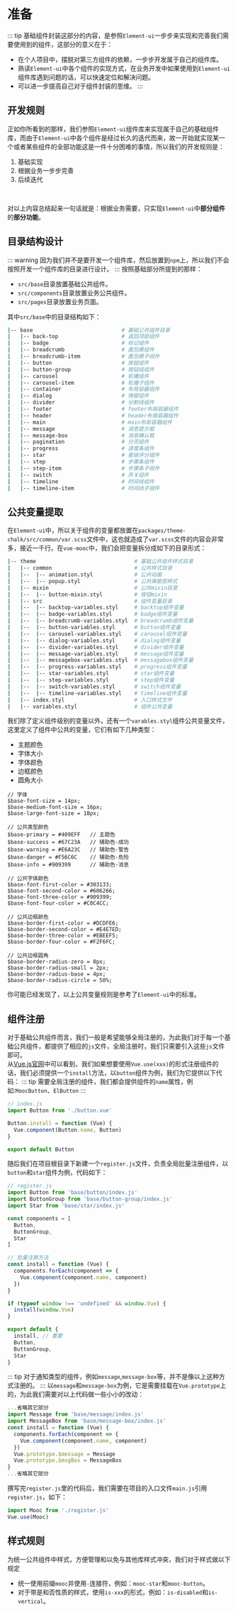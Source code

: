 # 准备
::: tip
基础组件封装这部分的内容，是参照`Element-ui`一步步来实现和完善我们需要使用到的组件，这部分的意义在于：
* 在个人项目中，摆脱对第三方组件的依赖，一步步开发属于自己的组件库。
* 熟读`Element-ui`中各个组件的实现方式，在业务开发中如果使用到`Element-ui`组件库遇到问题的话，可以快速定位和解决问题。
* 可以进一步提高自己对于组件封装的思维。
:::
## 开发规则
正如你所看到的那样，我们参照`Element-ui`组件库来实现属于自己的基础组件库，而由于`Element-ui`中各个组件是经过长久的迭代而来，故一开始就实现某一个或者某些组件的全部功能这是一件十分困难的事情，所以我们的开发规则是：
1. 基础实现
2. 根据业务一步步完善
3. 后续迭代
<br/>

对以上内容总结起来一句话就是：根据业务需要，只实现`Element-ui`中**部分组件**的**部分功能**。

## 目录结构设计
::: warning
因为我们并不是要开发一个组件库，然后放置到`npm`上，所以我们不会按照开发一个组件库的目录进行设计。
:::
按照基础部分所提到的那样：
* `src/base`目录放置基础公共组件。
* `src/components`目录放置业务公共组件。
* `src/pages`目录放置业务页面。

其中`src/base`中的目录结构如下：
```sh
|-- base                            # 基础公共组件目录
|   |-- back-top                    # 返回顶部组件
|   |-- badge                       # 标记组件 
|   |-- breadcrumb                  # 面包屑组件
|   |-- breadcrumb-item             # 面包屑子组件
|   |-- button                      # 按钮组件
|   |-- button-group                # 按钮组组件
|   |-- carousel                    # 轮播组件
|   |-- carousel-item               # 轮播子组件
|   |-- container                   # 布局容器组件
|   |-- dialog                      # 弹窗组件
|   |-- divider                     # 分割线组件
|   |-- footer                      # footer布局容器组件
|   |-- header                      # header布局容器组件
|   |-- main                        # main布局容器组件
|   |-- message                     # 消息提示框
|   |-- message-box                 # 消息确认框
|   |-- pagination                  # 分页组件
|   |-- progress                    # 进度条组件
|   |-- star                        # 星级评分组件
|   |-- step                        # 步骤条组件
|   |-- step-item                   # 步骤条子组件
|   |-- switch                      # 开关组件
|   |-- timeline                    # 时间线组件
|   |-- timeline-item               # 时间线子组件
```

## 公共变量提取
在`Element-ui`中，所以关于组件的变量都放置在`packages/theme-chalk/src/common/var.scss`文件中，这也就造成了`var.scss`文件的内容会非常多，接近一千行。在`vue-mooc`中，我们会把变量拆分成如下的目录形式：
```sh
|-- theme                               # 基础公共组件样式目录
|   |-- common                          # 公共样式目录
|   |--  |-- animation.styl             # 公共动画
|   |--  |-- popup.styl                 # 公共弹窗层样式
|   |-- mixin                           # 公共mixin目录
|   |--  |-- button-mixin.styl          # 按钮mixin
|   |-- src                             # 组件变量目录
|   |--  |-- backtop-variables.styl     # backtop组件变量
|   |--  |-- badge-variables.styl       # badge组件变量
|   |--  |-- breadcrumb-variables.styl  # breadcrumb组件变量
|   |--  |-- button-variables.styl      # button组件变量
|   |--  |-- carousel-variables.styl    # carousel组件变量
|   |--  |-- dialog-variables.styl      # dialog组件变量
|   |--  |-- divider-variables.styl     # divider组件变量
|   |--  |-- message-variables.styl     # message组件变量
|   |--  |-- messagebox-variables.styl  # messagebox组件变量
|   |--  |-- progress-variables.styl    # progress组件变量
|   |--  |-- star-variables.styl        # star组件变量
|   |--  |-- step-variables.styl        # step组件变量
|   |--  |-- switch-variables.styl      # switch组件变量
|   |--  |-- timeline-variables.styl    # timeline组件变量
|   |-- index.styl                      # 入口样式文件
|   |-- variables.styl                  # 组件公共变量
```

我们除了定义组件级别的变量以外，还有一个`varables.styl`组件公共变量文件，这里定义了组件中公共的变量，它们有如下几种类型：
* 主题颜色
* 字体大小
* 字体颜色
* 边框颜色
* 圆角大小

```stylus
// 字体
$base-font-size = 14px;
$base-medium-font-size = 16px;
$base-large-font-size = 18px;

// 公共类型颜色
$base-primary = #409EFF   // 主题色
$base-success = #67C23A   // 辅助色-成功
$base-warning = #E6A23C   // 辅助色-警告
$base-danger = #F56C6C    // 辅助色-危险
$base-info = #909399      // 辅助色-消息

// 公共字体颜色
$base-font-first-color = #303133;
$base-font-second-color = #606266;
$base-font-three-color = #909399;
$base-font-four-color = #C0C4CC;

// 公共边框颜色
$base-border-first-color = #DCDFE6;
$base-border-second-color = #E4E7ED;
$base-border-three-color = #EBEEF5;
$base-border-four-color = #F2F6FC;

// 公共边框圆角
$base-border-radius-zero = 0px;
$base-border-radius-small = 2px;
$base-border-radius-base = 4px;
$base-border-radius-circle = 50%;
```

你可能已经发现了，以上公共变量规则是参考了`Element-ui`中的标准。

## 组件注册
对于基础公共组件而言，我们一般是希望能够全局注册的，为此我们对于每一个基础公共组件，都提供了相应的`js`文件，全局注册时，我们只需要引入这些`js`文件即可。<br/>
从[Vue.js官网](https://cn.vuejs.org/v2/api/#Vue-use)中可以看到，我们如果想要使用`Vue.use(xxx)`的形式注册组件的话，我们必须提供一个`install`方法，以`button`组件为例，我们为它提供以下代码：
::: tip
需要全局注册的组件，我们都会提供组件的`name`属性，例如:`MoocButton`、`ElButton`
:::
```js
// index.js
import Button from './button.vue'

Button.install = function (Vue) {
  Vue.component(Button.name, Button)
}

export default Button
```
随后我们在项目根目录下新建一个`register.js`文件，负责全局批量注册组件，以`button`和`star`组件为例，代码如下：
```js
// register.js
import Button from 'base/button/index.js'
import ButtonGroup from 'base/button-group/index.js'
import Star from 'base/star/index.js'

const components = [
  Button,
  ButtonGroup,
  Star
]

// 批量注册方法
const install = function (Vue) {
  components.forEach(component => {
    Vue.component(component.name, component)
  })
}

if (typeof window !== 'undefined' && window.Vue) {
  install(window.Vue)
}

export default {
  install, // 重要
  Button,
  ButtonGroup,
  Star
}
```

::: tip
对于通知类型的组件，例如`message`,`message-box`等，并不是像以上这种方式注册的。
:::
以`message`和`message-box`为例，它是需要挂载在`Vue.prototype`上的，为此我们需要对以上代码做一些小小的改动：
```js {2,3,8,9}
...省略其它部分
import Message from 'base/message/index.js'
import MessageBox from 'base/message-box/index.js'
const install = function (Vue) {
  components.forEach(component => {
    Vue.component(component.name, component)
  })
  Vue.prototype.$message = Message
  Vue.prototype.$msgBox = MessageBox
}
...省略其它部分
```

撰写完`register.js`里的代码后，我们需要在项目的入口文件`main.js`引用`register.js`，如下：
```js
import Mooc from './register.js'
Vue.use(Mooc)
```

## 样式规则
为统一公共组件中样式，方便管理和以免与其他库样式冲突，我们对于样式做以下规定
* 统一使用前缀`mooc`并使用`-`连接符，例如：`mooc-star`和`mooc-button`。
* 对于带是和否性质的样式，使用`is-xxx`的形式，例如：`is-disabled`和`is-vertical`。